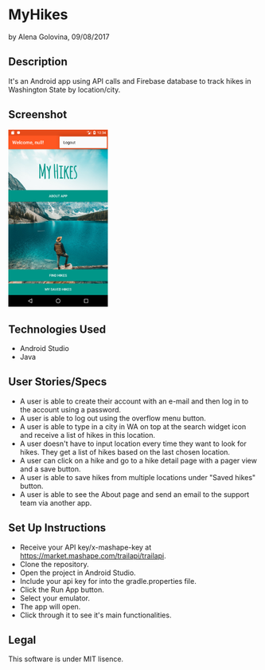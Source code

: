 # MyHikes
by Alena Golovina, 09/08/2017

## Description

It's an Android app using API calls and Firebase database to track hikes in Washington State by location/city.

## Screenshot
<img src="https://github.com/AlenaSG/MyHikes/blob/master/screenshots/main_activity.png" alt="Mainpage" width= "200px"/>


## Technologies Used

* Android Studio
* Java

## User Stories/Specs

* A user is able to create their account with an e-mail and then log in to the account using a password.
* A user is able to log out using the overflow menu button.
* A user is able to type in a city in WA on top at the search widget icon and receive a list of hikes in this location.
* A user doesn't have to input location every time they want to look for hikes. They get a list of hikes based on the last chosen location.
* A user can click on a hike and go to a hike detail page with a pager view and a save button.
* A user is able to save hikes from multiple locations under "Saved hikes" button.
* A user is able to see the About page and send an email to the support team via another app.


## Set Up Instructions

* Receive your API key/x-mashape-key at https://market.mashape.com/trailapi/trailapi.
* Clone the repository.
* Open the project in Android Studio.
* Include your api key for into the gradle.properties file.
* Click the Run App button.
* Select your emulator.
* The app will open. 
* Click through it to see it's main functionalities.

## Legal

This software is under MIT lisence.
